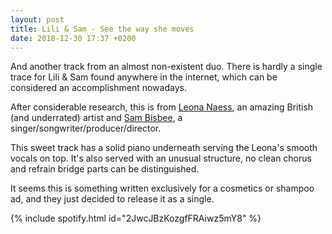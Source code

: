 ```yaml
---
layout: post
title: Lili & Sam - See the way she moves
date: 2018-12-30 17:37 +0200
---
```


And another track from an almost non-existent duo. There is hardly a single trace for Lili & Sam found anywhere in the internet, which can be considered an accomplishment nowadays.

After considerable research, this is from [Leona Naess](https://en.wikipedia.org/wiki/Leona_Naess), an amazing British (and underrated) artist and [Sam Bisbee](https://www.imdb.com/name/nm0083851), a singer/songwriter/producer/director.

This sweet track has a solid piano underneath serving the Leona's smooth vocals on top. It's also served with an unusual structure, no clean chorus and refrain bridge parts can be distinguished.

It seems this is something written exclusively for a cosmetics or shampoo ad, and they just decided to release it as a single.

{% include spotify.html id="2JwcJBzKozgfFRAiwz5mY8" %}
